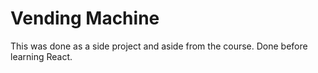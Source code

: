 # Vending Machine
This was done as a side project and aside from the course. Done before learning React.
